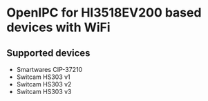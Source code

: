 # OpenIPC for HI3518EV200 based devices with WiFi

## Supported devices

* Smartwares CIP-37210
* Switcam HS303 v1
* Switcam HS303 v2
* Switcam HS303 v3


